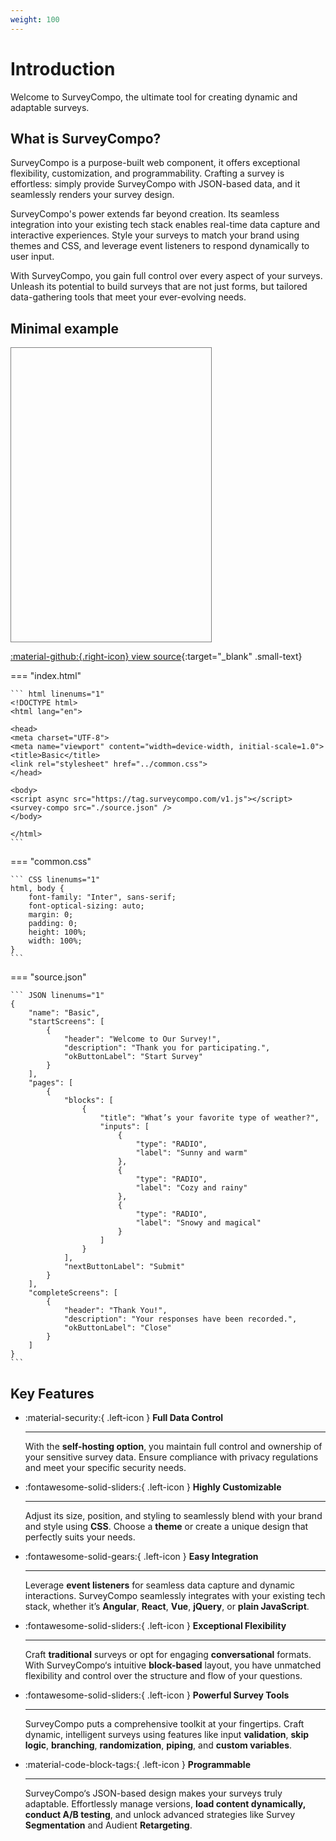 ```yaml
---
weight: 100
---
```


# Introduction

Welcome to SurveyCompo, the ultimate tool for creating dynamic and adaptable surveys.


## What is SurveyCompo?

SurveyCompo is a purpose-built web component, it offers exceptional flexibility, customization, and programmability. Crafting a survey is effortless: simply provide SurveyCompo with JSON-based data, and it seamlessly renders your survey design.

SurveyCompo's power extends far beyond creation. Its seamless integration into your existing tech stack enables real-time data capture and interactive experiences. Style your surveys to match your brand using themes and CSS, and leverage event listeners to respond dynamically to user input.

With SurveyCompo, you gain full control over every aspect of your surveys. Unleash its potential to build surveys that are not just forms, but tailored data-gathering tools that meet your ever-evolving needs.


## Minimal example


<div style="border: 1px solid gray; width: 320px; height: 460px; padding-bottom: 10px" class="resizable">
	<survey-compo
		src="https://surveycompo.github.io/examples/examples/basic/source.json"
	/>
</div>


[:material-github:{.right-icon} view source](https://github.com/SurveyCompo/examples/tree/main/examples/basic){:target="\_blank" .small-text}

=== "index.html"

    ``` html linenums="1"
    <!DOCTYPE html>
    <html lang="en">

    <head>
    <meta charset="UTF-8">
    <meta name="viewport" content="width=device-width, initial-scale=1.0">
    <title>Basic</title>
    <link rel="stylesheet" href="../common.css">
    </head>

    <body>
    <script async src="https://tag.surveycompo.com/v1.js"></script>
    <survey-compo src="./source.json" />
    </body>

    </html>
    ```

=== "common.css"

    ``` CSS linenums="1"
    html, body {
        font-family: "Inter", sans-serif;
        font-optical-sizing: auto;
        margin: 0;
        padding: 0;
        height: 100%;
        width: 100%;
    }
    ```

=== "source.json"

    ``` JSON linenums="1"
	{
		"name": "Basic",
		"startScreens": [
			{
				"header": "Welcome to Our Survey!",
				"description": "Thank you for participating.",
				"okButtonLabel": "Start Survey"
			}
		],
		"pages": [
			{
				"blocks": [
					{
						"title": "What’s your favorite type of weather?",
						"inputs": [
							{
								"type": "RADIO",
								"label": "Sunny and warm"
							},
							{
								"type": "RADIO",
								"label": "Cozy and rainy"
							},
							{
								"type": "RADIO",
								"label": "Snowy and magical"
							}
						]
					}
				],
				"nextButtonLabel": "Submit"
			}
		],
		"completeScreens": [
			{
				"header": "Thank You!",
				"description": "Your responses have been recorded.",
				"okButtonLabel": "Close"
			}
		]
	}
  	```

## Key Features


<div class="grid cards" markdown>


-   :material-security:{ .left-icon } __Full Data Control__

    ---

    With the **self-hosting option**, you maintain full control and ownership of your sensitive survey data. Ensure compliance with privacy regulations and meet your specific security needs.


-   :fontawesome-solid-sliders:{ .left-icon } __Highly Customizable__

    ---

    Adjust its size, position, and styling to seamlessly blend with your brand and style using **CSS**. Choose a **theme** or create a unique design that perfectly suits your needs.


-   :fontawesome-solid-gears:{ .left-icon } __Easy Integration__

    ---

    Leverage **event listeners** for seamless data capture and dynamic interactions. SurveyCompo seamlessly integrates with your existing tech stack, whether it’s **Angular**, **React**, **Vue**, **jQuery**, or **plain JavaScript**.


-   :fontawesome-solid-sliders:{ .left-icon } __Exceptional Flexibility__

    ---

    Craft **traditional** surveys or opt for engaging **conversational** formats. With SurveyCompo‘s intuitive **block-based** layout, you have unmatched flexibility and control over the structure and flow of your questions.

-   :fontawesome-solid-sliders:{ .left-icon } __Powerful Survey Tools__

    ---

    SurveyCompo puts a comprehensive toolkit at your fingertips. Craft dynamic, intelligent surveys using features like input **validation**, **skip logic**, **branching**, **randomization**, **piping**, and **custom variables**.


-   :material-code-block-tags:{ .left-icon } __Programmable__

    ---

    SurveyCompo‘s JSON-based design makes your surveys truly adaptable. Effortlessly manage versions, **load content dynamically, conduct A/B testing**, and unlock advanced strategies like Survey **Segmentation** and Audient **Retargeting**.


</div>

